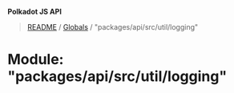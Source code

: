 **Polkadot JS API**

> [README](../README.md) / [Globals](../globals.md) / "packages/api/src/util/logging"

# Module: "packages/api/src/util/logging"

